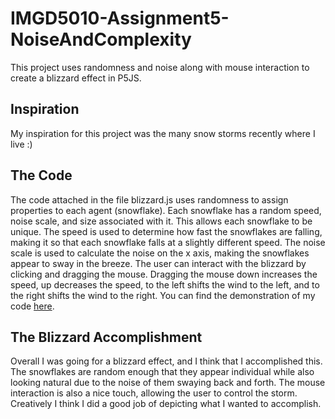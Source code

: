 # IMGD5010-Assignment5-NoiseAndComplexity
This project uses randomness and noise along with mouse interaction to create a blizzard effect in P5JS.

## Inspiration
My inspiration for this project was the many snow storms recently where I live :)

## The Code
The code attached in the file blizzard.js uses randomness to assign properties to each agent (snowflake). Each snowflake has a random speed, noise scale, and size associated with it. This allows each snowflake to be unique. The speed is used to determine how fast the snowflakes are falling, making it so that each snowflake falls at a slightly different speed. The noise scale is used to calculate the noise on the x axis, making the snowflakes appear to sway in the breeze. The user can interact with the blizzard by clicking and dragging the mouse. Dragging the mouse down increases the speed, up decreases the speed, to the left shifts the wind to the left, and to the right shifts the wind to the right. You can find the demonstration of my code [here](https://editor.p5js.org/mebraen/full/9TS0B0_jC).


## The Blizzard Accomplishment
Overall I was going for a blizzard effect, and I think that I accomplished this. The snowflakes are random enough that they appear individual while also looking natural due to the noise of them swaying back and forth. The mouse interaction is also a nice touch, allowing the user to control the storm. Creatively I think I did a good job of depicting what I wanted to accomplish.
